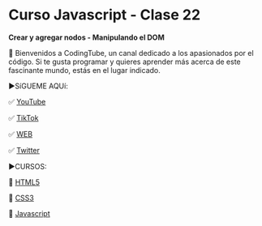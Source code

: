 # Curso Javascript - Clase 22
**Crear y agregar nodos - Manipulando el DOM**

👋 Bienvenidos a CodingTube, un canal dedicado a los apasionados por el código. Si te gusta programar y quieres aprender más acerca de este fascinante mundo, estás en el lugar indicado.

►SíGUEME AQUí:

✅ [YouTube](https://www.youtube.com/CodingTube)

✅ [TikTok](https://www.tiktok.com/@codingtube)

✅ [WEB](https://coding-tube.com/)

✅ [Twitter](https://twitter.com/CodingTube)

►CURSOS:

📕 [HTML5](https://bit.ly/CodingHTML01)

📘 [CSS3](https://bit.ly/CodingCSS01)

📙 [Javascript](http://bit.ly/CodingJS01)